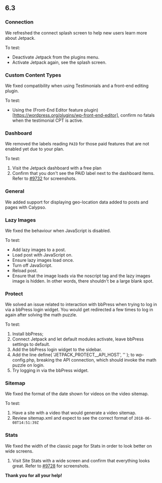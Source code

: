 ## 6.3

### Connection

We refreshed the connect splash screen to help new users learn more about Jetpack.

To test:

* Deactivate Jetpack from the plugins menu.
* Activate Jetpack again, see the splash screen.

### Custom Content Types

We fixed compatibility when using Testimonials and a front-end editing plugin.

To test:

* Using the (Front-End Editor feature plugin)[https://wordpress.org/plugins/wp-front-end-editor], confirm no fatals when the testimonial CPT is active.

### Dashboard

We removed the labels reading `PAID` for those paid features that are not enabled yet due to your plan. 

To test:

1. Visit the Jetpack dashboard with a free plan
2. Confirm that you don't see the PAID label next to the dashboard items. Refer to [#9732](https://github.com/Automattic/jetpack/pull/9732) for screenshots.

### General

We added support for displaying geo-location data added to posts and pages with Calypso.

### Lazy Images

We fixed the behaviour when JavaScript is disabled.

To test:

- Add lazy images to a post.
- Load post with JavaScript on.
- Ensure lazy images load once.
- Turn off JavaScript.
- Reload post.
- Ensure that the image loads via the noscript tag and the lazy images image is hidden. In other words, there shouldn't be a large blank spot.

### Protect

We solved an issue related to interaction with bbPress when trying to log in via a bbPress login widget. You would get redirected a few times to log in again after solving the math puzzle.

To test:

1. Install bbPress;
1. Connect Jetpack and let default modules activate, leave bbPress settings to default.
1. Add the bbPress login widget to the sidebar.
1. Add the line define( 'JETPACK_PROTECT__API_HOST', '' ); to wp-config.php, breaking the API connection, which should invoke the math puzzle on login.
1. Try logging in via the bbPress widget.

### Sitemap

We fixed the format of the date shown for videos on the video sitemap.

To test:

1. Have a site with a video that would generate a video sitemap.
4. Review sitemap.xml and expect to see the correct format of `2018-06-08T14:51:39Z`

### Stats

We fixed the width of the classic page for Stats in order to look better on wide screens.

1. Visit Site Stats with a wide screen and confirm that everything looks great. Refer to [#9728](https://github.com/Automattic/jetpack/pull/9728) for screenshots.

**Thank you for all your help!**
